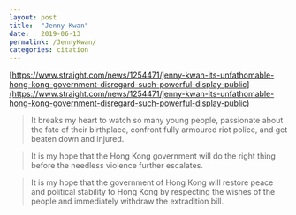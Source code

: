 ```yaml
---
layout: post
title:  "Jenny Kwan"
date:   2019-06-13
permalink: /JennyKwan/
categories: citation
---
```


[https://www.straight.com/news/1254471/jenny-kwan-its-unfathomable-hong-kong-government-disregard-such-powerful-display-public](https://www.straight.com/news/1254471/jenny-kwan-its-unfathomable-hong-kong-government-disregard-such-powerful-display-public)

> It breaks my heart to watch so many young people, passionate about the fate of their birthplace, confront fully armoured riot police, and get beaten down and injured.

> It is my hope that the Hong Kong government will do the right thing before the needless violence further escalates.

> It is my hope that the government of Hong Kong will restore peace and political stability to Hong Kong by respecting the wishes of the people and immediately withdraw the extradition bill.
